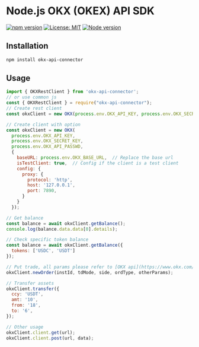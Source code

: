 # Node.js OKX (OKEX) API SDK

[![npm version](https://img.shields.io/npm/v/okx-api-connector)](https://www.npmjs.com/package/okx-api-connector)
[![License: MIT](https://img.shields.io/badge/License-MIT-yellow.svg)](https://opensource.org/licenses/MIT)
[![Node version](https://img.shields.io/node/v/okx-api-connector.svg?style=flat)](http://nodejs.org/download/)

## Installation

```sh
npm install okx-api-connector
```

## Usage

```js
import { OKXRestClient } from 'okx-api-connector';
// or use common js
const { OKXRestClient } = require("okx-api-connector");
// Create rest client
const okxClient = new OKX(process.env.OKX_API_KEY, process.env.OKX_SECRET_KEY, process.env.OKX_API_PASSWD);

// Create client with option
const okxClient = new OKX(
  process.env.OKX_API_KEY, 
  process.env.OKX_SECRET_KEY, 
  process.env.OKX_API_PASSWD,
  {
    baseURL: process.env.OKX_BASE_URL,  // Replace the base url
    isTestClient: true,  // Config if the client is a test client
    config: {
      proxy: {
        protocol: 'http',
        host: '127.0.0.1',
        port: 7890,
      }
    }
  });

// Get balance
const balance = await okxClient.getBalance();
console.log(balance.data.data[0].details);

// Check specific token balance
const balance = await okxClient.getBalance({
  tokens: ['USDC', 'USDT']
});

// Put trade, all params please refer to [OKX api](https://www.okx.com/docs-v5/en/#order-book-trading-trade-post-place-order)
okxClient.newOrder(instId, tdMode, side, ordType, otherParams);

// Transfer assets
okxClient.transfer({
  ccy: 'USDT',
  amt: '10',
  from: '18',
  to: '6',
});

// Other usage
okxClient.client.get(url);
okxClient.client.post(url, data);
```